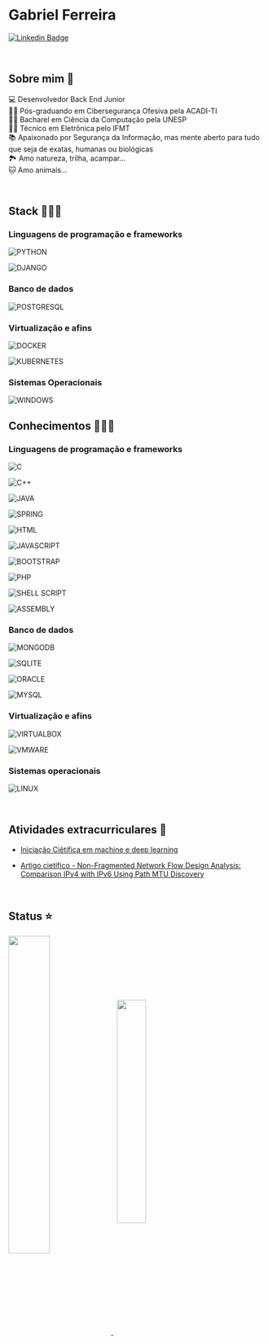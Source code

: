 <!-- https://simpleicons.org/ -->
<!-- https://shields.io/ -->
<!-- https://emojiterra.com/pt/programador/ -->
# Gabriel Ferreira 

[![Linkedin Badge](https://img.shields.io/badge/LinkedIn-0A66C2?logo=linkedin&logoColor=white&style=for-the-badge)](https://www.linkedin.com/in/gs-6802b5208/) &nbsp;

<br>

## Sobre mim 🎯

💻 Desenvolvedor Back End Junior <br>
🧑‍💻 Pós-graduando em Cibersegurança Ofesiva pela ACADI-TI <br>
🧑‍💻 Bacharel em Ciência da Computação pela UNESP <br>
🧑‍💻 Técnico em Eletrônica pelo IFMT <br>
📚 Apaixonado por Segurança da Informação, mas mente aberto para tudo que seja de exatas, humanas ou biológicas <br>
🏞️ Amo natureza, trilha, acampar... <br>
🐱 Amo animais...<br>

<br>

## Stack 👩🏻‍💻

### Linguagens de programação e frameworks

![PYTHON](https://img.shields.io/badge/React-20232A?style=for-the-badge&logo=react&logoColor=61DAFB) &nbsp;

![DJANGO](https://img.shields.io/badge/JavaScript-323330?style=for-the-badge&logo=javascript&logoColor=F7DF1E) &nbsp;

### Banco de dados

![POSTGRESQL](https://img.shields.io/badge/PostgreSQL-316192?logo=postgresql&logoColor=white&style=for-the-badge) &nbsp;
<br>

### Virtualização e afins

![DOCKER](https://img.shields.io/badge/Docker-2496ED?logo=docker&logoColor=white&style=for-the-badge) &nbsp;

![KUBERNETES](https://img.shields.io/badge/kubernetes-326CE5?style=for-the-badge&logo=kubernetes&logoColor=white) &nbsp;

### Sistemas Operacionais

![WINDOWS](https://img.shields.io/badge/Windows-017AD7?logo=windows&logoColor=white&style=for-the-badge) &nbsp;

## Conhecimentos 👩🏻‍💻

### Linguagens de programação e frameworks

![C](https://img.shields.io/badge/C-00599C?logo=c&logoColor=white&style=for-the-badge) &nbsp;

![C++](https://img.shields.io/badge/C%2B%2B-00599C?logo=c%2B%2B&logoColor=white&style=for-the-badge) &nbsp;

![JAVA](https://img.shields.io/badge/Java-ED8B00?logo=java&logoColor=white&style=for-the-badge) &nbsp;

![SPRING](https://img.shields.io/badge/spring-6DB33F?logo=spring&logoColor=white&style=for-the-badge) &nbsp;

![HTML](https://img.shields.io/badge/HTML-239120?logo=html5&logoColor=white&style=for-the-badge) &nbsp;

![JAVASCRIPT](https://img.shields.io/badge/JavaScript-F7DF1E?logo=javascript&logoColor=black&style=for-the-badge) &nbsp;

![BOOTSTRAP](https://img.shields.io/badge/Bootstrap-563D7C?logo=bootstrap&logoColor=white&style=for-the-badge) &nbsp;

![PHP](https://img.shields.io/badge/PHP-777BB4?logo=php&logoColor=white&style=for-the-badge) &nbsp;

![SHELL SCRIPT](https://img.shields.io/badge/Shell_Script-121011?logo=gnu-bash&logoColor=white&style=for-the-badge) &nbsp;

![ASSEMBLY](https://img.shields.io/badge/assemblyscript-007AAC?logo=assemblyscript&logoColor=white&style=for-the-badge) &nbsp;

### Banco de dados

![MONGODB](https://img.shields.io/badge/MongoDB-4EA94B?logo=mongodb&logoColor=white&style=for-the-badge) &nbsp;

![SQLITE](https://img.shields.io/badge/SQLite-07405E?logo=sqlite&logoColor=white&style=for-the-badge) &nbsp;

![ORACLE](https://img.shields.io/badge/-Oracle%20Database-F80000?logo=oracle&logoColor=white&style=for-the-badge) &nbsp;

![MYSQL](https://img.shields.io/badge/MySQL-20232A?logo=mysql&logoColor=white&style=for-the-badge) &nbsp;

### Virtualização e afins

![VIRTUALBOX](https://img.shields.io/badge/VirtualBox-183A61?logo=virtualbox&logoColor=white&style=for-the-badge) &nbsp;

![VMWARE](https://img.shields.io/badge/-VMWare-607078?logo=vmware&logoColor=white&style=for-the-badge) &nbsp;

### Sistemas operacionais

![LINUX](https://img.shields.io/badge/Linux-E34F26?logo=linux&logoColor=black&style=for-the-badge) &nbsp;

<br>

## Atividades extracurriculares 📕

- [Iniciação Ciêtífica em machine e deep learning](https://bv.fapesp.br/pt/pesquisador/704513/gabriel-vieira-ferreira/)

- [Artigo cietífico - Non-Fragmented Network Flow Design Analysis: Comparison IPv4 with IPv6 Using Path MTU Discovery](https://www.mdpi.com/2073-431X/9/2/54) 


<br>

## Status ⭐
<a href="https://github.com/GabesSeven/github-readme-stats">
  <img align="center" width='40%' src="https://github-readme-stats.vercel.app/api?username=GabesSeven&show_icons=true&theme=onedark" />
</a> &nbsp; 

<a href="https://github.com/GabesSeven/github-readme-stats">
  <img align="center" width='33.5%'  src="https://github-readme-stats.vercel.app/api/top-langs/?username=GabesSeven&layout=compact&theme=onedark"/>  
</a>
